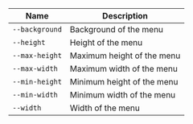 
| Name | Description |
| --- | --- |
| `--background` | Background of the menu |
| `--height` | Height of the menu |
| `--max-height` | Maximum height of the menu |
| `--max-width` | Maximum width of the menu |
| `--min-height` | Minimum height of the menu |
| `--min-width` | Minimum width of the menu |
| `--width` | Width of the menu |


